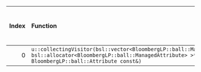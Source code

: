 |   Index | Function                                                                                                                                                             |   Difference in number of lines |   Function size difference in bytes | Disassembly                                                             |   Number of lines in `assume` build |   Number of bytes in `assume` build |   Number of lines in `none` build |   Number of bytes in `none` build |
|--------:|:---------------------------------------------------------------------------------------------------------------------------------------------------------------------|--------------------------------:|------------------------------------:|:------------------------------------------------------------------------|------------------------------------:|------------------------------------:|----------------------------------:|----------------------------------:|
|       0 | `u::collectingVisitor(bsl::vector<BloombergLP::ball::ManagedAttribute, bsl::allocator<BloombergLP::ball::ManagedAttribute> >*, BloombergLP::ball::Attribute const&)` |                             -33 |                                -128 | [Assumed](0.assume.s.txt), [Ignored](0.none.s.txt), [Diff](0.diff.html) |                                 288 |                             4216736 |                               416 |                           4216736 |